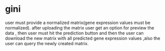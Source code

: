 # gini
user must provide a normalized matrix(gene expression values must be normalized). after uploading the matrix user get an option for preview the data , then user must hit the prediction button and then the user can download the new matrix with all predicted gene expression  values ,also the user can query the newly created matrix.
